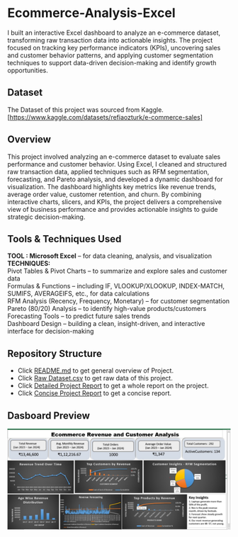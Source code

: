 # Ecommerce-Analysis-Excel
I built an interactive Excel dashboard to analyze an e-commerce dataset, transforming raw transaction data into actionable insights. The project focused on tracking key performance indicators (KPIs), uncovering sales and customer behavior patterns, and applying customer segmentation techniques to support data-driven decision-making and identify growth opportunities.

## Dataset
The Dataset of this project was sourced from Kaggle. [https://www.kaggle.com/datasets/refiaozturk/e-commerce-sales]

## Overview
This project involved analyzing an e-commerce dataset to evaluate sales performance and customer behavior. Using Excel, I cleaned and structured raw transaction data, applied techniques such as RFM segmentation, forecasting, and Pareto analysis, and developed a dynamic dashboard for visualization. The dashboard highlights key metrics like revenue trends, average order value, customer retention, and churn. By combining interactive charts, slicers, and KPIs, the project delivers a comprehensive view of business performance and provides actionable insights to guide strategic decision-making.

## Tools & Techniques Used
**TOOL : Microsoft Excel** – for data cleaning, analysis, and visualization<br>
**TECHNIQUES:**<br>
Pivot Tables & Pivot Charts – to summarize and explore sales and customer data<br>
Formulas & Functions – including IF, VLOOKUP/XLOOKUP, INDEX-MATCH, SUMIFS, AVERAGEIFS, etc., for data calculations<br>
RFM Analysis (Recency, Frequency, Monetary) – for customer segmentation<br>
Pareto (80/20) Analysis – to identify high-value products/customers<br>
Forecasting Tools – to predict future sales trends<br>
Dashboard Design – building a clean, insight-driven, and interactive interface for decision-making<br>

## Repository Structure
- Click [README.md](https://github.com/Sania-git/Ecommerce-Analysis-Excel/blob/main/README.md) to get general overview of Project.
- Click [Raw Dataset.csv](https://github.com/Sania-git/Ecommerce-Analysis-Excel/blob/main/Raw%20Dataset.csv) to get raw data of this project.
- Click [Detailed Project Report](https://github.com/Sania-git/Ecommerce-Analysis-Excel/blob/main/ECOMMERCE%20REPORT%20EXCEL%20PROJ.docx) to get a whole report on the project.
- Click [Concise Project Report](https://github.com/Sania-git/Ecommerce-Analysis-Excel/blob/main/Concise_Report.docx) to get a concise report.

## Dasboard Preview
![Ecommerce Analysis Excel dashboard](https://github.com/Sania-git/Ecommerce-Analysis-Excel/blob/main/Ecom%20dashboard%20pic.jpeg)

